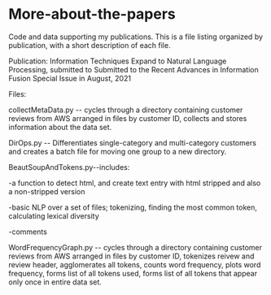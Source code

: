 # More-about-the-papers
Code and data supporting my publications. This is a file listing organized by publication, with a short description of each file.

Publication: 
Information Techniques Expand to Natural Language Processing, submitted to Submitted to the Recent Advances in Information Fusion Special Issue in August, 2021

Files:

collectMetaData.py -- cycles through a directory containing customer reviews from AWS arranged in files by customer ID, collects and stores information about the data set.

DirOps.py -- Differentiates single-category and multi-category customers and creates a batch file for moving one group to a new directory.

BeautSoupAndTokens.py--includes:

-a function to detect html, and create text entry with html stripped and also a non-stripped version
  
-basic NLP over a set of files; tokenizing, finding the most common token, calculating lexical diversity
  
-comments

WordFrequencyGraph.py -- cycles through a directory containing customer reviews from AWS arranged in files by customer ID, tokenizes reivew and review header, agglomerates all tokens, counts word frequency, plots word frequency, forms list of all tokens used, forms list of all tokens that appear only once in entire data set.

